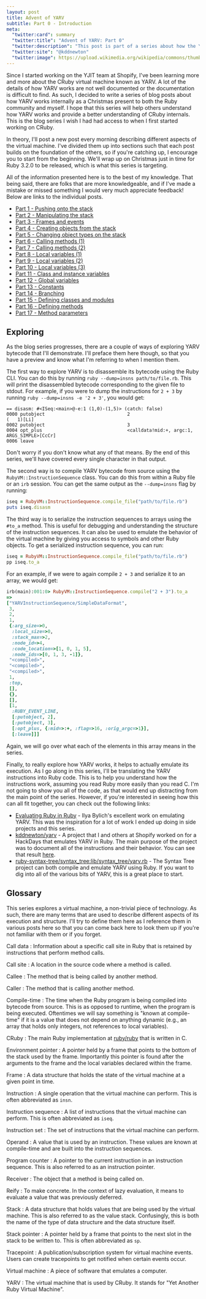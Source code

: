 ```yaml
---
layout: post
title: Advent of YARV
subtitle: Part 0 - Introduction
meta:
  "twitter:card": summary
  "twitter:title": "Advent of YARV: Part 0"
  "twitter:description": "This post is part of a series about how the YARV virtual machine works."
  "twitter:site": "@kddnewton"
  "twitter:image": https://upload.wikimedia.org/wikipedia/commons/thumb/7/73/Ruby_logo.svg/1200px-Ruby_logo.svg.png
---
```


Since I started working on the YJIT team at Shopify, I've been learning more and more about the CRuby virtual machine known as YARV. A lot of the details of how YARV works are not well documented or the documentation is difficult to find. As such, I decided to write a series of blog posts about how YARV works internally as a Christmas present to both the Ruby community and myself. I hope that this series will help others understand how YARV works and provide a better understanding of CRuby internals. This is the blog series I wish I had had access to when I first started working on CRuby.

In theory, I'll post a new post every morning describing different aspects of the virtual machine. I've divided them up into sections such that each post builds on the foundation of the others, so if you're catching up, I encourage you to start from the beginning. We'll wrap up on Christmas just in time for Ruby 3.2.0 to be released, which is what this series is targeting.

All of the information presented here is to the best of my knowledge. That being said, there are folks that are more knowledgeable, and if I've made a mistake or missed something I would very much appreciate feedback! Below are links to the individual posts.

* [Part 1 - Pushing onto the stack](/2022/12/01/advent-of-yarv-part-1)
* [Part 2 - Manipulating the stack](/2022/12/02/advent-of-yarv-part-2)
* [Part 3 - Frames and events](/2022/12/03/advent-of-yarv-part-3)
* [Part 4 - Creating objects from the stack](/2022/12/04/advent-of-yarv-part-4)
* [Part 5 - Changing object types on the stack](/2022/12/05/advent-of-yarv-part-5)
* [Part 6 - Calling methods (1)](/2022/12/06/advent-of-yarv-part-6)
* [Part 7 - Calling methods (2)](/2022/12/07/advent-of-yarv-part-7)
* [Part 8 - Local variables (1)](/2022/12/08/advent-of-yarv-part-8)
* [Part 9 - Local variables (2)](/2022/12/09/advent-of-yarv-part-9)
* [Part 10 - Local variables (3)](/2022/12/10/advent-of-yarv-part-10)
* [Part 11 - Class and instance variables](/2022/12/11/advent-of-yarv-part-11)
* [Part 12 - Global variables](/2022/12/12/advent-of-yarv-part-12)
* [Part 13 - Constants](/2022/12/13/advent-of-yarv-part-13)
* [Part 14 - Branching](/2022/12/14/advent-of-yarv-part-14)
* [Part 15 - Defining classes and modules](/2022/12/15/advent-of-yarv-part-15)
* [Part 16 - Defining methods](/2022/12/16/advent-of-yarv-part-16)
* [Part 17 - Method parameters](/2022/12/17/advent-of-yarv-part-17)

## Exploring

As the blog series progresses, there are a couple of ways of exploring YARV bytecode that I'll demonstrate. I'll preface them here though, so that you have a preview and know what I'm referring to when I mention them.

The first way to explore YARV is to disassemble its bytecode using the Ruby CLI. You can do this by running `ruby --dump=insns path/to/file.rb`. This will print the disassembled bytecode corresponding to the given file to stdout. For example, if you were to dump the instructions for `2 + 3` by running `ruby --dump=insns -e '2 + 3'`, you would get:

```
== disasm: #<ISeq:<main>@-e:1 (1,0)-(1,5)> (catch: false)
0000 putobject                              2                         (   1)[Li]
0002 putobject                              3
0004 opt_plus                               <calldata!mid:+, argc:1, ARGS_SIMPLE>[CcCr]
0006 leave
```

Don't worry if you don't know what any of that means. By the end of this series, we'll have covered every single character in that output.

The second way is to compile YARV bytecode from source using the `RubyVM::InstructionSequence` class. You can do this from within a Ruby file or an `irb` session. You can get the same output as the `--dump=insns` flag by running:

```ruby
iseq = RubyVM::InstructionSequence.compile_file("path/to/file.rb")
puts iseq.disasm
```

The third way is to serialize the instruction sequences to arrays using the `#to_a` method. This is useful for debugging and understanding the structure of the instruction sequences. It can also be used to emulate the behavior of the virtual machine by giving you access to symbols and other Ruby objects. To get a serialized instruction sequence, you can run:

```ruby
iseq = RubyVM::InstructionSequence.compile_file("path/to/file.rb")
pp iseq.to_a
```

For an example, if we were to again compile `2 + 3` and serialize it to an array, we would get:

```ruby
irb(main):001:0> RubyVM::InstructionSequence.compile("2 + 3").to_a
=> 
["YARVInstructionSequence/SimpleDataFormat",                        
 3,
 2,
 1,
 {:arg_size=>0,
  :local_size=>0,
  :stack_max=>2,
  :node_id=>4,
  :code_location=>[1, 0, 1, 5],
  :node_ids=>[0, 1, 3, -1]},
 "<compiled>",
 "<compiled>",
 "<compiled>",
 1,
 :top,
 [],
 {},
 [],
 [1,
  :RUBY_EVENT_LINE,
  [:putobject, 2],
  [:putobject, 3],
  [:opt_plus, {:mid=>:+, :flag=>16, :orig_argc=>1}],
  [:leave]]]
```

Again, we will go over what each of the elements in this array means in the series.

Finally, to really explore how YARV works, it helps to actually emulate its execution. As I go along in this series, I'll be translating the YARV instructions into Ruby code. This is to help you understand how the instructions work, assuming you read Ruby more easily than you read C. I'm not going to show you all of the code, as that would end up distracting from the main point of the series. However, if you're interested in seeing how this can all fit together, you can check out the following links:

* [Evaluating Ruby in Ruby](https://iliabylich.github.io/2020/01/25/evaluating-ruby-in-ruby.html) - Ilya Bylich's excellent work on emulating YARV. This was the inspiration for a lot of work I ended up doing in side projects and this series.
* [kddnewton/yarv](https://github.com/kddnewton/yarv) - A project that I and others at Shopify worked on for a HackDays that emulates YARV in Ruby. The main purpose of the project was to document all of the instructions and their behavior. You can see that result [here](https://kddnewton.com/yarv).
* [ruby-syntax-tree/syntax_tree:lib/syntax_tree/yarv.rb](https://github.com/ruby-syntax-tree/syntax_tree/blob/1ebf0a56d1f1a63045074fec948bd3ec7fcbab45/lib/syntax_tree/yarv.rb) - The Syntax Tree project can both compile and emulate YARV using Ruby. If you want to dig into all of the various bits of YARV, this is a great place to start.

## Glossary

This series explores a virtual machine, a non-trivial piece of technology. As such, there are many terms that are used to describe different aspects of its execution and structure. I'll try to define them here as I reference them in various posts here so that you can come back here to look them up if you're not familiar with them or if you forget.

Call data
: Information about a specific call site in Ruby that is retained by instructions that perform method calls.

Call site
: A location in the source code where a method is called.

Callee
: The method that is being called by another method.

Caller
: The method that is calling another method.

Compile-time
: The time when the Ruby program is being compiled into bytecode from source. This is as opposed to runtime, when the program is being executed. Oftentimes we will say something is "known at compile-time" if it is a value that does not depend on anything dynamic (e.g., an array that holds only integers, not references to local variables).

CRuby
: The main Ruby implementation at [ruby/ruby](https://github.com/by/ruby) that is written in C.

Environment pointer
: A pointer held by a frame that points to the bottom of the stack used by the frame. Importantly this pointer is found after the arguments to the frame and the local variables declared within the frame.

Frame
: A data structure that holds the state of the virtual machine at a given point in time.

Instruction
: A single operation that the virtual machine can perform. This is often abbreviated as `insn`.

Instruction sequence
: A list of instructions that the virtual machine can perform. This is often abbreviated as `iseq`.

Instruction set
: The set of instructions that the virtual machine can perform.

Operand
: A value that is used by an instruction. These values are known at compile-time and are built into the instruction sequences.

Program counter
: A pointer to the current instruction in an instruction sequence. This is also referred to as an instruction pointer.

Receiver
: The object that a method is being called on.

Reify
: To make concrete. In the context of lazy evaluation, it means to evaluate a value that was previously deferred.

Stack
: A data structure that holds values that are being used by the virtual machine. This is also referred to as the value stack. Confusingly, this is both the name of the type of data structure and the data structure itself.

Stack pointer
: A pointer held by a frame that points to the next slot in the stack to be written to. This is often abbreviated as `sp`.

Tracepoint
: A publication/subscription system for virtual machine events. Users can create tracepoints to get notified when certain events occur.

Virtual machine
: A piece of software that emulates a computer.

YARV
: The virtual machine that is used by CRuby. It stands for "Yet Another Ruby Virtual Machine".
